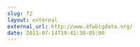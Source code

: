 ```yaml
---
slug: f2
layout: external
external_url: http://www.dfwbigdata.org/
date: 2011-07-14T19:41:38-05:00
---
```

